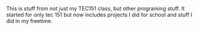 This is stuff from not just my TEC151 class, but other programing stuff. It started for only tec 151 but now includes projects I did for school and stuff I did in my freetime. 
